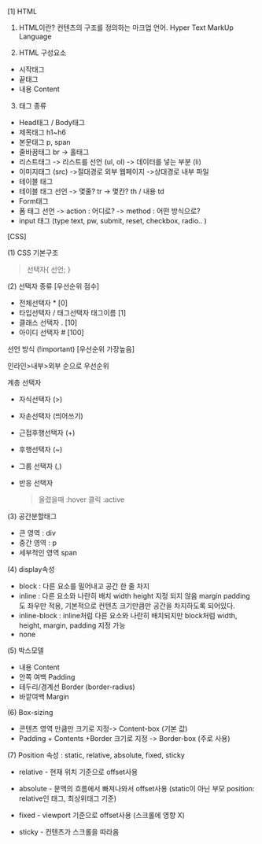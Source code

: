 [1] HTML 

1. HTML이란? 
컨텐츠의 구조를 정의하는 마크업 언어.
Hyper Text MarkUp Language 

2. HTML 구성요소 
- 시작태그 
- 끝태그 
- 내용 Content 

3. 태그 종류 
- Head태그 / Body태그 
- 제목태그 h1~h6 
- 본문태그 p, span 
- 줄바꿈태그 br -> 홀태그 
- 리스트태그 
-> 리스트를 선언 (ul, ol) 
-> 데이터를 넣는 부분 (li) 
- 이미지태그 (src) 
->절대경로 외부 웹페이지
->상대경로 내부 파일 
- 테이블 태그 
- 테이블 태그 선언 
-> 몇줄? tr 
-> 몇칸? th / 내용 td 
- Form태그 
- 폼 태그 선언 
-> action : 어디로?
-> method : 어떤 방식으로?
- input 태그 (type text, pw, submit, reset, checkbox, radio.. ) 

[CSS]

(1) CSS 기본구조 

>선택자{
   선언;
}

(2) 선택자 종류 [우선순위 점수]
- 전체선택자 * [0]
- 타입선택자 / 태그선택자  태그이름 [1]
- 클래스 선택자 . [10]
- 아이디 선택자 # [100]

선언 방식 (!important) [우선순위 가장높음]

인라인>내부>외부 순으로 우선순위

계층 선택자 
   - 자식선택자 (>)
   - 자손선택자 (띄어쓰기) 
   - 근접후행선택자 (+)
   - 후행선택자 (~) 

- 그룹 선택자 (,) 
- 반응 선택자 
   > 올렸을때 :hover
   > 클릭 :active 

(3) 공간분할태그
- 큰 영역 : div 
- 중간 영역 : p 
- 세부적인 영역 span 

(4) display속성 
- block : 다른 요소를 밀어내고 공간 한 줄 차지
- inline : 다른 요소와 나란히 배치 
width height 지정 되지 않음 margin padding도 좌우만 적용, 기본적으로 컨텐츠 크기만큼만 공간을 차지하도록 되어있다. 
- inline-block : inline처럼 다른 요소와 나란히 배치되지만 block처럼 width, height, margin, padding 지정 가능 
- none

(5) 박스모델 
- 내용 Content
- 안쪽 여백 Padding
- 테두리/경계선 Border (border-radius)
- 바깥여백 Margin 

(6) Box-sizing 
- 콘텐츠 영역 만큼만 크기로 지정-> Content-box (기본 값)
- Padding + Contents +Border 크기로 지정 -> Border-box (주로 사용)

(7) Position
속성 : static, relative, absolute, fixed, sticky
- relative - 현재 위치 기준으로 offset사용

- absolute - 문맥의 흐름에서 빠져나와서 offset사용 (static이 아닌 부모  position: relative인 태그, 최상위태그 기준)

- fixed - viewport 기준으로 offset사용 (스크롤에 영향 X)

- sticky - 컨텐츠가 스크롤을 따라옴 
